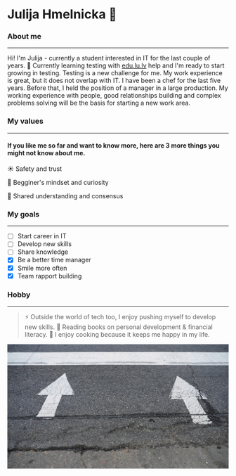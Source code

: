 # Julija Hmelnicka :wave:
### About me
___
Hi! I'm Julija -
currently a student interested in IT for the last couple of years. :revolving_hearts: 
Currently learning testing with [edu.lu.lv](https://edu.lu.lv/) help and I'm ready to start growing in testing.
Testing is a new challenge for me.
My work experience is great, but it does not overlap with IT.
I have been a chef for the last five years. 
Before that, I held the position of a manager in a large production.
My working experience with people, good relationships building and complex problems solving will be the basis for starting a new work area.

### My values
___
#### If you like me so far and want to know more, here are 3 more things you might not know about me.
:sunny: Safety and trust

:seedling: Begginer's mindset and curiosity

:rainbow: Shared understanding and consensus
### My goals 
___

- [ ] Start career in IT
- [ ] Develop new skills
- [ ] Share knowledge
- [x] Be a better time manager
- [x] Smile more often
- [x] Team rapport building 

### Hobby
___
>:zap: Outside the world of tech too, I enjoy pushing myself to develop new skills.
:book: Reading books on personal development & financial literacy.
:spaghetti: I enjoy cooking because it keeps me happy in my life.

![Here goes!](https://raw.githubusercontent.com/VUMC-ATP2/julija.hmelnicka/1c48a360ddf9f9cc335540f4691f64f74832b135/img/here%20goes.jpg)


